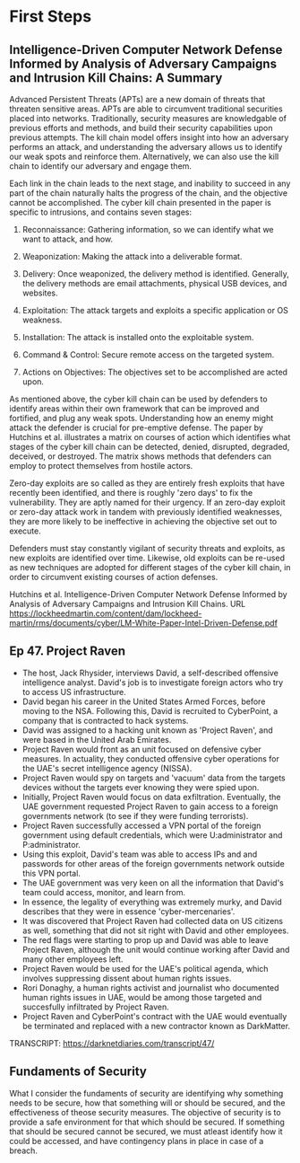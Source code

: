# First Steps

## Intelligence-Driven Computer Network Defense Informed by Analysis of Adversary Campaigns and Intrusion Kill Chains: A Summary

Advanced Persistent Threats (APTs) are a new domain of threats that threaten sensitive areas. APTs are able to circumvent traditional securities placed into networks. Traditionally, security measures are knowledgable of previous efforts and methods, and build their security capabilities upon previous attempts. The kill chain model offers insight into how an adversary performs an attack, and understanding the adversary allows us to identify our weak spots and reinforce them. Alternatively, we can also use the kill chain to identify our adversary and engage them. 

Each link in the chain leads to the next stage, and inability to succeed in any part of the chain naturally halts the progress of the chain, and the objective cannot be accomplished. The cyber kill chain presented in the paper is specific to intrusions, and contains seven stages: 

1. Reconnaissance: Gathering information, so we can identify what we want to attack, and how. 

2. Weaponization: Making the attack into a deliverable format. 

3. Delivery: Once weaponized, the delivery method is identified. Generally, the delivery methods are email attachments, physical USB devices, and websites. 

4. Exploitation: The attack targets and exploits a specific application or OS weakness. 

5. Installation: The attack is installed onto the exploitable system. 

6. Command & Control: Secure remote access on the targeted system. 

7. Actions on Objectives: The objectives set to be accomplished are acted upon.

As mentioned above, the cyber kill chain can be used by defenders to identify areas within their own framework that can be improved and fortified, and plug any weak spots. Understanding how an enemy might attack the defender is crucial for pre-emptive defense. The paper by Hutchins et al. illustrates a matrix on courses of action which identifies what stages of the cyber kill chain can be detected, denied, disrupted, degraded, deceived, or destroyed. The matrix shows methods that defenders can employ to protect themselves from hostile actors.

Zero-day exploits are so called as they are entirely fresh exploits that have recently been identified, and there is roughly 'zero days' to fix the vulnerability. They are aptly named for their urgency. If an zero-day exploit or zero-day attack work in tandem with previously identified weaknesses, they are more likely to be ineffective in achieving the objective set out to execute.

Defenders must stay constantly vigilant of security threats and exploits, as new exploits are identified over time. Likewise, old exploits can be re-used as new techniques are adopted for different stages of the cyber kill chain, in order to circumvent existing courses of action defenses.

Hutchins et al. Intelligence-Driven Computer Network Defense Informed by Analysis of Adversary Campaigns and Intrusion Kill Chains. URL https://lockheedmartin.com/content/dam/lockheed-martin/rms/documents/cyber/LM-White-Paper-Intel-Driven-Defense.pdf

## Ep 47. Project Raven

* The host, Jack Rhysider, interviews David, a self-described offensive intelligence analyst. David's job is to investigate foreign actors who try to access US infrastructure.
* David began his career in the United States Armed Forces, before moving to the NSA. Following this, David is recruited to CyberPoint, a company that is contracted to hack systems.
* David was assigned to a hacking unit known as 'Project Raven', and were based in the United Arab Emirates.
* Project Raven would front as an unit focused on defensive cyber measures. In actuality, they conducted offensive cyber operations for the UAE's secret intelligence agency (NISSA).
* Project Raven would spy on targets and 'vacuum' data from the targets devices without the targets ever knowing they were spied upon.
* Initially, Project Raven would focus on data exfiltration. Eventually, the UAE government requested Project Raven to gain access to a foreign governments network (to see if they were funding terrorists).
* Project Raven successfully accessed a VPN portal of the foreign government using default credentials, which were U:administrator and P:administrator.
* Using this exploit, David's team was able to access IPs and and passwords for other areas of the foreign governments network outside this VPN portal.
* The UAE government was very keen on all the information that David's team could access, monitor, and learn from.
* In essence, the legality of everything was extremely murky, and David describes that they were in essence 'cyber-mercenaries'.
* It was discovered that Project Raven had collected data on US citizens as well, something that did not sit right with David and other employees.
* The red flags were starting to prop up and David was able to leave Project Raven, although the unit would continue working after David and many other employees left.
* Project Raven would be used for the UAE's political agenda, which involves suppressing dissent about human rights issues.
* Rori Donaghy, a human rights activist and journalist who documented human rights issues in UAE, would be among those targeted and succesfully infiltrated by Project Raven.
* Project Raven and CyberPoint's contract with the UAE would eventually be terminated and replaced with a new contractor known as DarkMatter.

TRANSCRIPT: https://darknetdiaries.com/transcript/47/

## Fundaments of Security

What I consider the fundaments of security are identifying why something needs to be secure, how that something will or should be secured, and the effectiveness of theose security measures. The objective of security is to provide a safe environment for that which should be secured. If something that should be secured cannot be secured, we must atleast identify how it could be accessed, and have contingency plans in place in case of a breach. 

